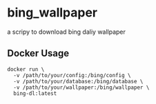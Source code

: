 # bing_wallpaper
a scripy to download bing daliy wallpaper

## Docker Usage

```shell
docker run \
  -v /path/to/your/config:/bing/config \
  -v /path/to/your/database:/bing/database \
  -v /path/to/your/wallpaper:/bing/wallpaper \
  bing-dl:latest
```